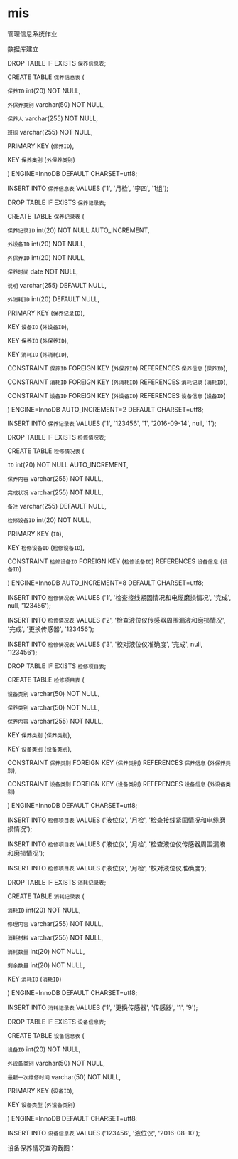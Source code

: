 
# mis
管理信息系统作业

数据库建立

DROP TABLE IF EXISTS `保养信息表`;

CREATE TABLE `保养信息表` (

`保养ID` int(20) NOT NULL,

`外保养类别` varchar(50) NOT NULL,

`保养人` varchar(255) NOT NULL,

`班组` varchar(255) NOT NULL,

PRIMARY KEY (`保养ID`),

KEY `保养类别` (`外保养类别`)

) ENGINE=InnoDB DEFAULT CHARSET=utf8;

INSERT INTO `保养信息表` VALUES ('1', '月检', '李四', '1组');

DROP TABLE IF EXISTS `保养记录表`;

CREATE TABLE `保养记录表` (

  `保养记录ID` int(20) NOT NULL AUTO_INCREMENT,
  
  `外设备ID` int(20) NOT NULL,
  
  `外保养ID` int(20) NOT NULL,
  
  `保养时间` date NOT NULL,


  `说明` varchar(255) DEFAULT NULL,
  
  `外消耗ID` int(20) DEFAULT NULL,
  
  PRIMARY KEY (`保养记录ID`),
  
  KEY `设备ID` (`外设备ID`),
  
  KEY `保养ID` (`外保养ID`),
  
  KEY `消耗ID` (`外消耗ID`),
  
  CONSTRAINT `保养ID` FOREIGN KEY (`外保养ID`) REFERENCES `保养信息` (`保养ID`),
  
  CONSTRAINT `消耗ID` FOREIGN KEY (`外消耗ID`) REFERENCES `消耗记录` (`消耗ID`),
  
  CONSTRAINT `设备ID` FOREIGN KEY (`外设备ID`) REFERENCES `设备信息` (`设备ID`)
  
) ENGINE=InnoDB AUTO_INCREMENT=2 DEFAULT CHARSET=utf8;

INSERT INTO `保养记录表` VALUES ('1', '123456', '1', '2016-09-14', null, '1');

DROP TABLE IF EXISTS `检修情况表`;

CREATE TABLE `检修情况表` (

  `ID` int(20) NOT NULL AUTO_INCREMENT,
  
  `保养内容` varchar(255) NOT NULL,
  
  `完成状况` varchar(255) NOT NULL,
  
  `备注` varchar(255) DEFAULT NULL,
  
  `检修设备ID` int(20) NOT NULL,
  
  PRIMARY KEY (`ID`),
  
  KEY `检修设备ID` (`检修设备ID`),
  
  CONSTRAINT `检修设备ID` FOREIGN KEY (`检修设备ID`) REFERENCES `设备信息` (`设备ID`)
  
) ENGINE=InnoDB AUTO_INCREMENT=8 DEFAULT CHARSET=utf8;


INSERT INTO `检修情况表` VALUES ('1', '检查接线紧固情况和电缆磨损情况', '完成', null, '123456');

INSERT INTO `检修情况表` VALUES ('2', '检查液位仪传感器周围漏液和磨损情况', '完成', '更换传感器', '123456');

INSERT INTO `检修情况表` VALUES ('3', '校对液位仪准确度', '完成', null, '123456');

DROP TABLE IF EXISTS `检修项目表`;

CREATE TABLE `检修项目表` (

  `设备类别` varchar(50) NOT NULL,
  
  `保养类别` varchar(50) NOT NULL,
  
  `保养内容` varchar(255) NOT NULL,
  
  KEY `保养类别` (`保养类别`),
  
  KEY `设备类别` (`设备类别`),
  
  CONSTRAINT `保养类别` FOREIGN KEY (`保养类别`) REFERENCES `保养信息` (`外保养类别`),
  
  CONSTRAINT `设备类别` FOREIGN KEY (`设备类别`) REFERENCES `设备信息` (`外设备类别`)
  
) ENGINE=InnoDB DEFAULT CHARSET=utf8;

INSERT INTO `检修项目表` VALUES ('液位仪', '月检', '检查接线紧固情况和电缆磨损情况');

INSERT INTO `检修项目表` VALUES ('液位仪', '月检', '检查液位仪传感器周围漏液和磨损情况');

INSERT INTO `检修项目表` VALUES ('液位仪', '月检', '校对液位仪准确度');

DROP TABLE IF EXISTS `消耗记录表`;

CREATE TABLE `消耗记录表` (

  `消耗ID` int(20) NOT NULL,
  
  `修理内容` varchar(255) NOT NULL,
  
  `消耗材料` varchar(255) NOT NULL,
  
  `消耗数量` int(20) NOT NULL,
  
  `剩余数量` int(20) NOT NULL,
  
  KEY `消耗ID` (`消耗ID`)
  
) ENGINE=InnoDB DEFAULT CHARSET=utf8;

INSERT INTO `消耗记录表` VALUES ('1', '更换传感器', '传感器', '1', '9');

DROP TABLE IF EXISTS `设备信息表`;

CREATE TABLE `设备信息表` (

  `设备ID` int(20) NOT NULL,
  
  `外设备类别` varchar(50) NOT NULL,
  
  `最新一次维修时间` varchar(50) NOT NULL,
  
  PRIMARY KEY (`设备ID`),
  
  KEY `设备类型` (`外设备类别`)
  
) ENGINE=InnoDB DEFAULT CHARSET=utf8;

INSERT INTO `设备信息表` VALUES ('123456', '液位仪', '2016-08-10');

设备保养情况查询截图：
